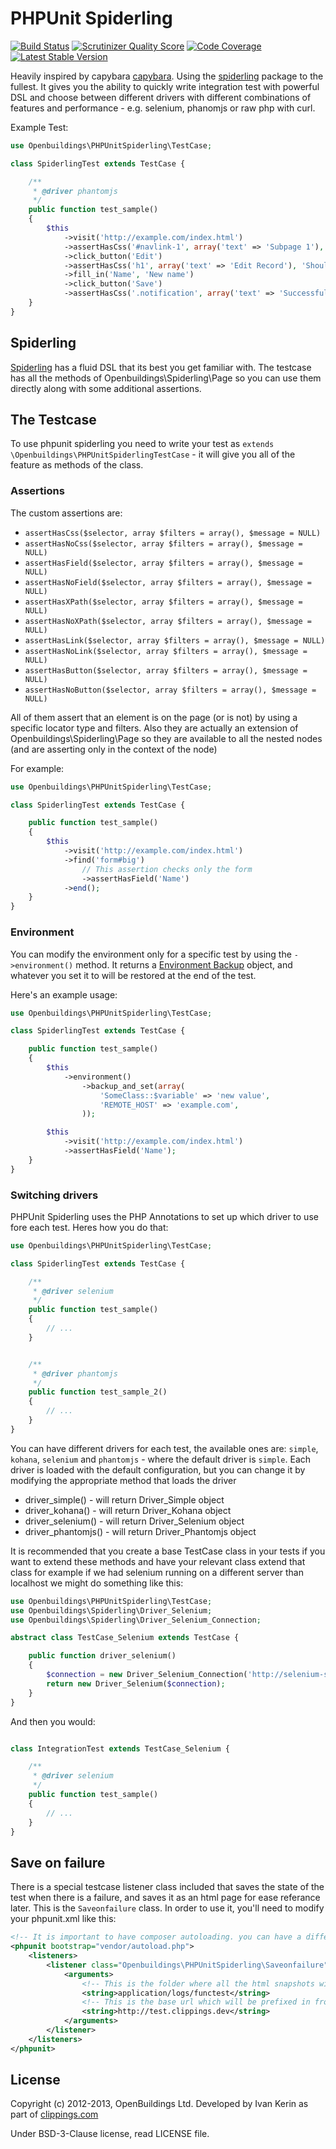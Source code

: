 # PHPUnit Spiderling

[![Build Status](https://travis-ci.org/OpenBuildings/phpunit-spiderling.png?branch=master)](https://travis-ci.org/OpenBuildings/phpunit-spiderling)
[![Scrutinizer Quality Score](https://scrutinizer-ci.com/g/OpenBuildings/phpunit-spiderling/badges/quality-score.png?s=9a1986ae84df9ddd029a3ad41d9030d4f4263453)](https://scrutinizer-ci.com/g/OpenBuildings/phpunit-spiderling/)
[![Code Coverage](https://scrutinizer-ci.com/g/OpenBuildings/phpunit-spiderling/badges/coverage.png?s=37d447d31d3dc3b4129e6e7c79a33c192f71c322)](https://scrutinizer-ci.com/g/OpenBuildings/phpunit-spiderling/)
[![Latest Stable Version](https://poser.pugx.org/openbuildings/phpunit-spiderling/v/stable.png)](https://packagist.org/packages/openbuildings/phpunit-spiderling)

Heavily inspired by capybara [capybara](https://github.com/jnicklas/capybara). Using the [spiderling](https://github.com/OpenBuildings/spiderling) package to the fullest. It gives you the ability to quickly write integration test with powerful DSL and choose between different drivers with different combinations of features and performance - e.g. selenium, phanomjs or raw php with curl.

Example Test:

```php
use Openbuildings\PHPUnitSpiderling\TestCase;

class SpiderlingTest extends TestCase {

	/**
	 * @driver phantomjs
	 */
	public function test_sample()
	{
		$this
			->visit('http://example.com/index.html')
			->assertHasCss('#navlink-1', array('text' => 'Subpage 1'), 'Should have a navigation link')
			->click_button('Edit')
			->assertHasCss('h1', array('text' => 'Edit Record'), 'Should be on the edit page of a record')
			->fill_in('Name', 'New name')
			->click_button('Save')
			->assertHasCss('.notification', array('text' => 'Successfull edit'), 'Should have successfully performed the edit');
	}
}
```

## Spiderling

[Spiderling](https://github.com/OpenBuildings/spiderling) has a fluid DSL that its best you get familiar with. The testcase has all the methods of Openbuildings\Spiderling\Page so you can use them directly along with some additional assertions.

## The Testcase

To use phpunit spiderling you need to write your test as `extends \Openbuildings\PHPUnitSpiderlingTestCase` - it will give you all of the feature as methods of the class.

### Assertions

The custom assertions are:

- ``assertHasCss($selector, array $filters = array(), $message = NULL)``
- ``assertHasNoCss($selector, array $filters = array(), $message = NULL)``
- ``assertHasField($selector, array $filters = array(), $message = NULL)``
- ``assertHasNoField($selector, array $filters = array(), $message = NULL)``
- ``assertHasXPath($selector, array $filters = array(), $message = NULL)``
- ``assertHasNoXPath($selector, array $filters = array(), $message = NULL)``
- ``assertHasLink($selector, array $filters = array(), $message = NULL)``
- ``assertHasNoLink($selector, array $filters = array(), $message = NULL)``
- ``assertHasButton($selector, array $filters = array(), $message = NULL)``
- ``assertHasNoButton($selector, array $filters = array(), $message = NULL)``

All of them assert that an element is on the page (or is not) by using a specific locator type and filters. Also they are actually an extension of Openbuildings\Spiderling\Page so they are available to all the nested nodes (and are asserting only in the context of the node)

For example:

```php
use Openbuildings\PHPUnitSpiderling\TestCase;

class SpiderlingTest extends TestCase {

	public function test_sample()
	{
		$this
			->visit('http://example.com/index.html')
			->find('form#big')
				// This assertion checks only the form
				->assertHasField('Name')
			->end();
	}
}
```

### Environment

You can modify the environment only for a specific test by using the ``->environment()`` method. It returns a [Environment Backup](https://github.com/OpenBuildings/environment-backup) object, and whatever you set it to will be restored at the end of the test.

Here's an example usage:

```php
use Openbuildings\PHPUnitSpiderling\TestCase;

class SpiderlingTest extends TestCase {

	public function test_sample()
	{
		$this
			->environment()
				->backup_and_set(array(
					'SomeClass::$variable' => 'new value',
					'REMOTE_HOST' => 'example.com',
				));

		$this
			->visit('http://example.com/index.html')
			->assertHasField('Name');
	}
}
```

### Switching drivers

PHPUnit Spiderling uses the PHP Annotations to set up which driver to use fore each test. Heres how you do that:

```php
use Openbuildings\PHPUnitSpiderling\TestCase;

class SpiderlingTest extends TestCase {

	/**
	 * @driver selenium
	 */
	public function test_sample()
	{
		// ...
	}


	/**
	 * @driver phantomjs
	 */
	public function test_sample_2()
	{
		// ...
	}
}
```

You can have different drivers for each test, the available ones are: ``simple``, ``kohana``, ``selenium`` and ``phantomjs`` - where the default driver is ``simple``. Each driver is loaded with the default configuration, but you can change it by modifying the appropriate method that loads the driver

- driver_simple() - will return Driver_Simple object
- driver_kohana() - will return Driver_Kohana object
- driver_selenium() - will return Driver_Selenium object
- driver_phantomjs() - will return Driver_Phantomjs object

It is recommended that you create a base TestCase class in your tests if you want to extend these methods and have your relevant class extend that class for example if we had selenium running on a different server than localhost we might do something like this:

```php
use Openbuildings\PHPUnitSpiderling\TestCase;
use Openbuildings\Spiderling\Driver_Selenium;
use Openbuildings\Spiderling\Driver_Selenium_Connection;

abstract class TestCase_Selenium extends TestCase {

	public function driver_selenium()
	{
		$connection = new Driver_Selenium_Connection('http://selenium-server.example.com/web/hub/');
		return new Driver_Selenium($connection);
	}
}
```

And then you would:

```php

class IntegrationTest extends TestCase_Selenium {

	/**
	 * @driver selenium
	 */
	public function test_sample()
	{
		// ...
	}
}
```

## Save on failure

There is a special testcase listener class included that saves the state of the test when there is a failure, and saves it as an html page for ease referance later. This is the ``Saveonfailure`` class. In order to use it, you'll need to modify your phpunit.xml like this:

```xml
<!-- It is important to have composer autoloading. you can have a different bootstrap file, but this is the standard and easiest way to handle it. -->
<phpunit bootstrap="vendor/autoload.php">
	<listeners>
		<listener class="Openbuildings\PHPUnitSpiderling\Saveonfailure" file="vendor/openbuildings/phpunit-spiderling/src/Openbuildings/PHPUnitSpiderling/Saveonfailure.php">
			<arguments>
				<!-- This is the folder where all the html snapshots will be placed -->
				<string>application/logs/functest</string>
				<!-- This is the base url which will be prefixed in fron of all relative assets, so that the page is loaded properly. Optional -->
				<string>http://test.clippings.dev</string>
			</arguments>
		</listener>
	</listeners>
</phpunit>
```

## License

Copyright (c) 2012-2013, OpenBuildings Ltd. Developed by Ivan Kerin as part of [clippings.com](http://clippings.com)

Under BSD-3-Clause license, read LICENSE file.
